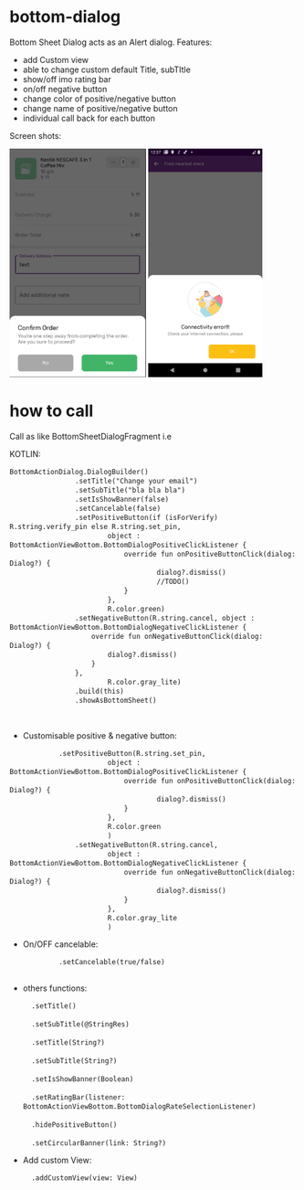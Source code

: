 # bottom-dialog
Bottom Sheet Dialog acts as an Alert dialog. 
Features: 
- add Custom view 
- able to change custom default Title, subTItle 
- show/off imo rating bar 
- on/off negative button 
- change color of positive/negative button 
- change name of positive/negative button 
- individual call back for each button

Screen shots: 

<img src="confm_dialog.png" height="400" alt="Screenshot1"/>
<img src="conn_error.png" height="400" />

# how to call
Call as like BottomSheetDialogFragment i.e
            
KOTLIN:

```
BottomActionDialog.DialogBuilder()
                .setTitle("Change your email")
                .setSubTitle("bla bla bla")
                .setIsShowBanner(false)
                .setCancelable(false)
                .setPositiveButton(if (isForVerify) R.string.verify_pin else R.string.set_pin,
                        object : BottomActionViewBottom.BottomDialogPositiveClickListener {
                            override fun onPositiveButtonClick(dialog: Dialog?) {
                                    dialog?.dismiss()
                                    //TODO()
                            }
                        },
                        R.color.green)
                .setNegativeButton(R.string.cancel, object : BottomActionViewBottom.BottomDialogNegativeClickListener {
                    override fun onNegativeButtonClick(dialog: Dialog?) {
                        dialog?.dismiss()
                    }
                },
                        R.color.gray_lite)
                .build(this)
                .showAsBottomSheet()
                
                
```

- Customisable positive & negative button: 
       
```
            .setPositiveButton(R.string.set_pin,
                        object : BottomActionViewBottom.BottomDialogPositiveClickListener {
                            override fun onPositiveButtonClick(dialog: Dialog?) {
                                    dialog?.dismiss()
                            }
                        },
                        R.color.green
                        )
                .setNegativeButton(R.string.cancel, 
                        object : BottomActionViewBottom.BottomDialogNegativeClickListener {
                            override fun onNegativeButtonClick(dialog: Dialog?) {
                                    dialog?.dismiss()
                            }
                        },
                        R.color.gray_lite
                        )
```

- On/OFF cancelable: 
``` 
            .setCancelable(true/false)
            
```
       
- others functions: 
 
        .setTitle()

        .setSubTitle(@StringRes)

        .setTitle(String?)

        .setSubTitle(String?)

        .setIsShowBanner(Boolean)

        .setRatingBar(listener: BottomActionViewBottom.BottomDialogRateSelectionListener)

        .hidePositiveButton() 

        .setCircularBanner(link: String?)

- Add custom View: 

        .addCustomView(view: View)
        
        
